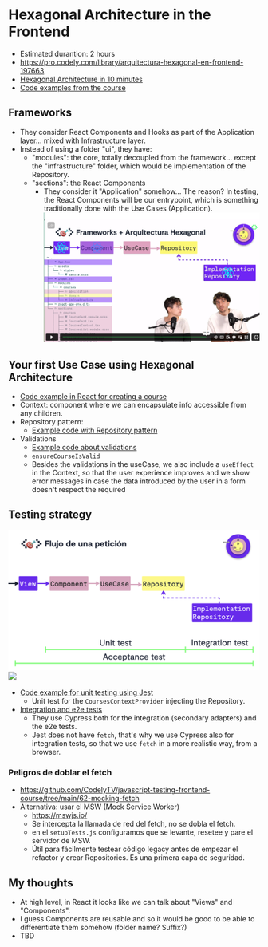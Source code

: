 # Hexagonal Architecture in the Frontend
- Estimated durantion: 2 hours
- https://pro.codely.com/library/arquitectura-hexagonal-en-frontend-197663
- [Hexagonal Architecture in 10 minutes](https://github.com/CodelyTV/frontend-hexagonal_architecture-course/tree/main/01-hexagonal_architecture_in_frontend/1-hexagonal_architecture_in_10_minutes)
- [Code examples from the course](https://github.com/CodelyTV/frontend-hexagonal_architecture-course)

## Frameworks
- They consider React Components and Hooks as part of the Application layer... mixed with Infrastructure layer.
- Instead of using a folder "ui", they have:
    - "modules": the core, totally decoupled from the framework... except the "infrastructure" folder, which would be implementation of the Repository.
    - "sections": the React Components
        - They consider it "Application" somehow... The reason? In testing, the React Components will be our entrypoint, which is something traditionally done with the Use Cases (Application).
![](frameworks-and-hexagonal-architecture.png)

## Your first Use Case using Hexagonal Architecture
- [Code example in React for creating a course](https://github.com/CodelyTV/frontend-hexagonal_architecture-course/tree/main/02-first_use_case/1-create_course)
- Context: component where we can encapsulate info accessible from any children.
- Repository pattern:
    - [Example code with Repository pattern](https://github.com/CodelyTV/frontend-hexagonal_architecture-course/tree/main/02-first_use_case/2-repository_pattern)
- Validations
    - [Example code about validations](https://github.com/CodelyTV/frontend-hexagonal_architecture-course/tree/main/02-first_use_case/3-validations)
    - `ensureCourseIsValid`
    - Besides the validations in the useCase, we also include a `useEffect` in the Context, so that the user experience improves and we show error messages in case the data introduced by the user in a form doesn't respect the required 

## Testing strategy
![](frontend-testing-strategy-in-hexagonal-architecture.png)
![](detailed-frontend-testing-strategy.png)
- [Code example for unit testing using Jest](https://github.com/CodelyTV/frontend-hexagonal_architecture-course/tree/main/03-testing/2-unit-testing)
    - Unit test for the `CoursesContextProvider` injecting the Repository.
- [Integration and e2e tests](https://github.com/CodelyTV/frontend-hexagonal_architecture-course/tree/main/03-testing/3-integration-e2e)
    - They use Cypress both for the integration (secondary adapters) and the e2e tests.
    - Jest does not have `fetch`, that's why we use Cypress also for integration tests, so that we use `fetch` in a more realistic way, from a browser.

### Peligros de doblar el fetch

- https://github.com/CodelyTV/javascript-testing-frontend-course/tree/main/62-mocking-fetch
- Alternativa: usar el MSW (Mock Service Worker)
  - https://mswjs.io/
  - Se intercepta la llamada de red del fetch, no se dobla el fetch.
  - en el `setupTests.js` configuramos que se levante, resetee y pare el servidor de MSW.
  - Útil para fácilmente testear código legacy antes de empezar el refactor y crear Repositories. Es una primera capa de seguridad.


## My thoughts
- At high level, in React it looks like we can talk about "Views" and "Components".
- I guess Components are reusable and so it would be good to be able to differentiate them somehow (folder name? Suffix?)
- TBD